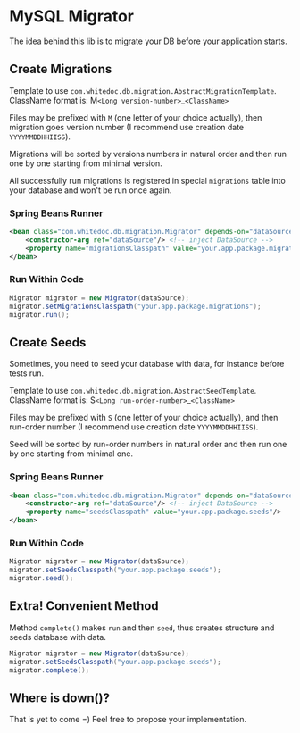 # MySQL Migrator
The idea behind this lib is to migrate your DB before your application starts.

## Create Migrations
Template to use `com.whitedoc.db.migration.AbstractMigrationTemplate`. 
ClassName format is: M`<Long version-number>`_`<ClassName>`

Files may be prefixed with `M` (one letter of your choice actually), then migration 
goes version number (I recommend use creation date `YYYYMMDDHHIISS`).

Migrations will be sorted by versions numbers in natural order and then run 
one by one starting from minimal version. 

All successfully run migrations is registered in special `migrations` table into 
your database and won't be run once again.

### Spring Beans Runner
```xml
<bean class="com.whitedoc.db.migration.Migrator" depends-on="dataSource" init-method="run">
    <constructor-arg ref="dataSource"/> <!-- inject DataSource -->
    <property name="migrationsClasspath" value="your.app.package.migrations"/>
</bean>
```

### Run Within Code
```java
Migrator migrator = new Migrator(dataSource);
migrator.setMigrationsClasspath("your.app.package.migrations");
migrator.run();
```

## Create Seeds
Sometimes, you need to seed your database with data, for instance before tests run.

Template to use `com.whitedoc.db.migration.AbstractSeedTemplate`. 
ClassName format is: S`<Long run-order-number>`_`<ClassName>`

Files may be prefixed with `S` (one letter of your choice actually), and then run-order number 
(I recommend use creation date `YYYYMMDDHHIISS`).

Seed will be sorted by run-order numbers in natural order and then run 
one by one starting from minimal one. 

### Spring Beans Runner
```xml
<bean class="com.whitedoc.db.migration.Migrator" depends-on="dataSource" init-method="seed">
    <constructor-arg ref="dataSource"/> <!-- inject DataSource -->
    <property name="seedsClasspath" value="your.app.package.seeds"/>
</bean>
```

### Run Within Code
```java
Migrator migrator = new Migrator(dataSource);
migrator.setSeedsClasspath("your.app.package.seeds");
migrator.seed();
```

## Extra! Convenient Method
Method `complete()` makes `run` and then `seed`, thus creates structure and seeds database with data.
```java
Migrator migrator = new Migrator(dataSource);
migrator.setSeedsClasspath("your.app.package.seeds");
migrator.complete();
```

## Where is down()?
That is yet to come =) Feel free to propose your implementation.